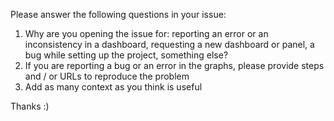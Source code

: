 Please answer the following questions in your issue:

1. Why are you opening the issue for: reporting an error or an inconsistency in a dashboard, requesting a new dashboard or panel, a bug while setting up the project, something else?
2. If you are reporting a bug or an error in the graphs, please provide steps and / or URLs to reproduce the problem
3. Add as many context as you think is useful

Thanks :)
